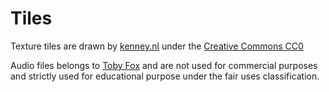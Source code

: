 # Tiles

Texture tiles are drawn by [kenney.nl](https://kenney.nl) under the [Creative Commons CC0](https://creativecommons.org/publicdomain/zero/1.0/)

Audio files belongs to [Toby Fox](https://x.com/tobyfox?) and are not used for commercial purposes and strictly used for educational purpose under the fair uses classification.
